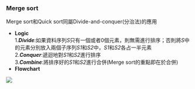 ### Merge sort
Merge sort和Quick sort同屬Divide-and-conquer(分治法)的應用<br>
- **Logic**<br>
1.***Divide***:如果資料序列*S*只有一個或者0個元素，則無需進行排序；否則將*S*中的元素分別放入兩個子序列*S1*和*S2*中，*S1*和*S2*各占一半元素<br>
2.***Conquer***:遞迴地對*S1*和*S2*進行排序<br>
3.***Combine***:將排序好的*S1*和*S2*進行合併(Merge sort的重點即在於合併)<br>
- **Flowchart**<br>
<img src="https://github.com/Xu-Yidi/fluteanzi/blob/master/week7/merge_sort_flowchart.jpg">
